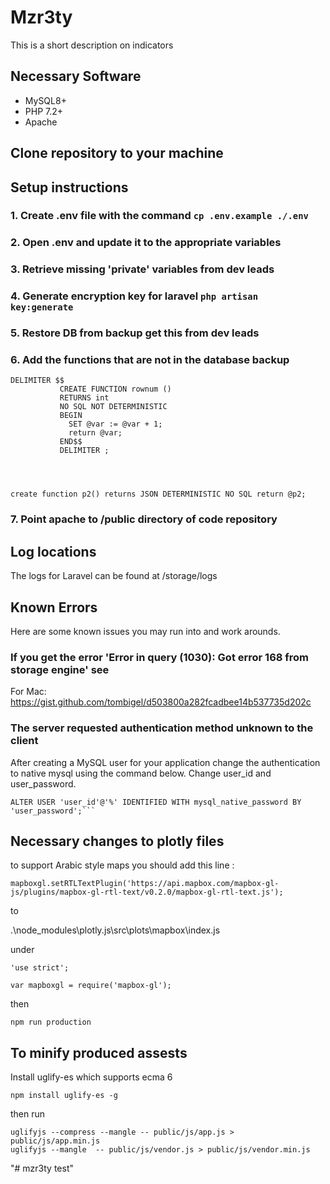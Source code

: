 # Mzr3ty
This is a short description on indicators
## Necessary Software

* MySQL8+
* PHP 7.2+
* Apache

## Clone repository to your machine

## Setup instructions

### 1. Create .env file with the command ```cp .env.example ./.env```
### 2. Open .env and update it to the appropriate variables
### 3. Retrieve missing 'private' variables from dev leads
### 4. Generate encryption key for laravel ```php artisan key:generate```
### 5. Restore DB from backup get this from dev leads
### 6. Add the functions that are not in the database backup
```
DELIMITER $$
           CREATE FUNCTION rownum ()
           RETURNS int
           NO SQL NOT DETERMINISTIC
           BEGIN
             SET @var := @var + 1;
             return @var;
           END$$
           DELIMITER ;




create function p2() returns JSON DETERMINISTIC NO SQL return @p2;
```
### 7. Point apache to /public directory of code repository


## Log locations

The logs for Laravel can be found at /storage/logs

## Known Errors
Here are some known issues you may run into and work arounds. 

### If you get the error 'Error in query (1030): Got error 168 from storage engine' see 

For Mac:
https://gist.github.com/tombigel/d503800a282fcadbee14b537735d202c


### The server requested authentication method unknown to the client

After creating a MySQL user for your application change the authentication to native mysql using the command below. Change user_id and user_password.

```
ALTER USER 'user_id'@'%' IDENTIFIED WITH mysql_native_password BY 'user_password';```
```


## Necessary changes to plotly files 

to support Arabic style maps you should add this line : 
```
mapboxgl.setRTLTextPlugin('https://api.mapbox.com/mapbox-gl-js/plugins/mapbox-gl-rtl-text/v0.2.0/mapbox-gl-rtl-text.js');
```
to  

.\node_modules\plotly.js\src\plots\mapbox\index.js 

under 

```
'use strict';

var mapboxgl = require('mapbox-gl');
```

then 

```
npm run production 
```

## To minify produced assests 

Install  uglify-es which supports ecma 6 

```
npm install uglify-es -g
```

then run

```
uglifyjs --compress --mangle -- public/js/app.js > public/js/app.min.js
uglifyjs --mangle  -- public/js/vendor.js > public/js/vendor.min.js
```





"# mzr3ty test" 
